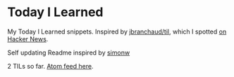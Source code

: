 # Today I Learned

My Today I Learned snippets. Inspired by [jbranchaud/til](https://github.com/jbranchaud/til), which I spotted [on Hacker News](https://news.ycombinator.com/item?id=22908044).

Self updating Readme inspired by [simonw](https://github.com/simonw/til)

<!-- count starts -->2<!-- count ends --> TILs so far. <a href="https://til.simonwillison.net/til/feed.atom">Atom feed here</a>.

<!-- index starts -->
